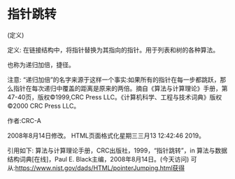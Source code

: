 # 指针跳转


(定义)



定义:
在链接结构中，将指针替换为其指向的指针。用于列表和树的各种算法。



也称为递归加倍，捷径。



注意:
“递归加倍”的名字来源于这样一个事实:如果所有的指针在每一步都跳跃，那么指针在每次递归中覆盖的距离是原来的两倍。摘自《算法与计算理论》手册，第47-40页，版权©1999,CRC Press LLC。《计算机科学、工程与技术词典》版权©2000 CRC Press LLC。


作者:CRC-A







2008年8月14日修改。
HTML页面格式化星期三三月13 12:42:46 2019。



引用如下:
算法与计算理论手册，CRC出版社，1999，“指针跳转”，in
算法与数据结构词典[在线]，Paul E. Black主编，2008年8月14日。(今天访问)
可从:https://www.nist.gov/dads/HTML/pointerJumping.html获得